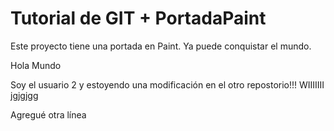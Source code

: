 Tutorial de GIT + PortadaPaint
================

Este proyecto tiene una portada en Paint. Ya puede conquistar el mundo.

Hola Mundo

Soy el usuario 2 y estoyendo una modificación en el otro repostorio!!! WIIIIIII jgjgjgg

Agregué otra línea
